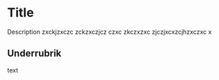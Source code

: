 # Title 

Description zxckjzxczc  zckzxczjcz czxc zkczxzxc zjczjxcxzcjhzxczxc x

## Underrubrik 

text
